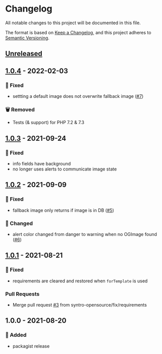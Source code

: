 # Changelog
All notable changes to this project will be documented in this file.

The format is based on [Keep a Changelog](https://keepachangelog.com/en/1.0.0/),
and this project adheres to [Semantic Versioning](https://semver.org/spec/v2.0.0.html).

<a name="unreleased"></a>
## [Unreleased]


<a name="1.0.4"></a>
## [1.0.4] - 2022-02-03
### 🐞 Fixed
- settting a default image does not overwrite fallback image ([#7](https://github.com/syntro-opensource/silvershare/issues/7))

### 🗑 Removed
- Tests (& support) for PHP 7.2 & 7.3


<a name="1.0.3"></a>
## [1.0.3] - 2021-09-24
### 🐞 Fixed
- info fields have background
- no longer uses alerts to communicate image state


<a name="1.0.2"></a>
## [1.0.2] - 2021-09-09
### 🐞 Fixed
- fallback image only returns if image is in DB ([#5](https://github.com/syntro-opensource/silvershare/issues/5))

### 🔧 Changed
- alert color changed from danger to warning when no OGImage found ([#6](https://github.com/syntro-opensource/silvershare/issues/6))


<a name="1.0.1"></a>
## [1.0.1] - 2021-08-21
### 🐞 Fixed
- requirements are cleared and restored when `forTemplate` is used

### Pull Requests
- Merge pull request [#3](https://github.com/syntro-opensource/silvershare/issues/3) from syntro-opensource/fix/requirements


<a name="1.0.0"></a>
## 1.0.0 - 2021-08-20
### 🍰 Added
- packagist release


[Unreleased]: https://github.com/syntro-opensource/silvershare/compare/1.0.4...HEAD
[1.0.4]: https://github.com/syntro-opensource/silvershare/compare/1.0.3...1.0.4
[1.0.3]: https://github.com/syntro-opensource/silvershare/compare/1.0.2...1.0.3
[1.0.2]: https://github.com/syntro-opensource/silvershare/compare/1.0.1...1.0.2
[1.0.1]: https://github.com/syntro-opensource/silvershare/compare/1.0.0...1.0.1
